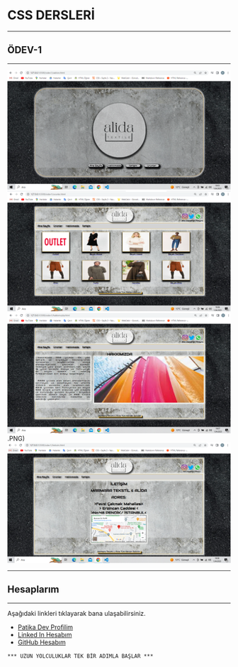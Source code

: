 # CSS DERSLERİ
---
## ÖDEV-1 
---

![Anasayfa](/odev1/resimler/anasayfa(odev1).PNG)
![urunler](/odev1/resimler/urunler(odev1).PNG)
![hakkimizda](/odev1/resimler/hakkimizda(odev1).PNG).PNG)
![iletisim](/odev1/resimler/iletisim(odev1).PNG)

---


## Hesaplarım
---
Aşağıdaki linkleri tıklayarak bana ulaşabilirsiniz.

- [Patika Dev Profilim](https://app.patika.dev/yarvas)
- [Linked In Hesabım](https://www.linkedin.com/in/yunus-arvas-658423108/)
- [GitHub Hesabım](https://github.com/yunusarvas)

```
*** UZUN YOLCULUKLAR TEK BİR ADIMLA BAŞLAR ***
```